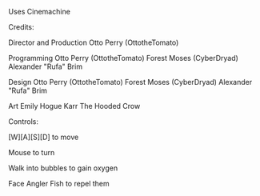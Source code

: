 Uses Cinemachine



Credits:

Director and Production
Otto Perry (OttotheTomato)

Programming
Otto Perry (OttotheTomato)
Forest Moses (CyberDryad)
Alexander "Rufa" Brim

Design
Otto Perry (OttotheTomato)
Forest Moses (CyberDryad)
Alexander "Rufa" Brim

Art
Emily Hogue
Karr The Hooded Crow



Controls:

[W][A][S][D] to move

Mouse to turn

Walk into bubbles to gain oxygen

Face Angler Fish to repel them